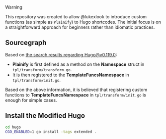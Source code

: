 > [!WARNING]
> This repository was created to allow @lukexlook to introduce custom functions (as simple as `Plainify`)
> to Hugo shortcodes. The initial focus is on a straightforward approach for beginners
> rather than idiomatic practices.

## Sourcegraph

Based on [the search results regarding Hugo@v0.119.0](https://sourcegraph.com/search?q=context%3Aglobal+repo%3A%5Egithub%5C.com%2Fgohugoio%2Fhugo%24%40v0.119.0+Plainify+&patternType=standard&sm=1&groupBy=path):

- **Plainify** is first defined as a method on the **Namespace** struct in `tpl/transform/transform.go`.
- It is then registered to the **TemplateFuncsNamespace** in `tpl/transform/init.go`.

Based on the above information, it is believed that registering custom functions to
**TemplateFuncsNamespace** in `tpl/transform/init.go` is enough for simple cases.

## Install the Modified Hugo

```bash
cd hugo
CGO_ENABLED=1 go install -tags extended .
```
